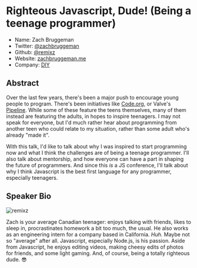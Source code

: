 # Righteous Javascript, Dude! (Being a teenage programmer)

* Name: Zach Bruggeman
* Twitter: [@zachbruggeman](https://twitter.com/zachbruggeman)
* Github: [@remixz](https://github.com/remixz)
* Website: [zachbruggeman.me](http://zachbruggeman.me)
* Company: [DIY](https://diy.org)

## Abstract

Over the last few years, there's been a major push to encourage young people to program. There's been initiatives like [Code.org](http://www.code.org/), or Valve's [Pipeline](http://pipeline.valvesoftware.com/). While some of these feature the teens themselves, many of them instead are featuring the adults, in hopes to inspire teenagers. I may not speak for everyone, but I'd much rather hear about programming from another teen who could relate to my situation, rather than some adult who's already "made it".

With this talk, I'd like to talk about why I was inspired to start programming now and what I think the challenges are of being a teenage programmer. I'll also talk about mentorship, and how everyone can have a part in shaping the future of programmers. And since this *is* a JS conference, I'll talk about why I think Javascript is the best first language for any programmer, especially teenagers.

## Speaker Bio

![remixz](https://raw.github.com/cascadiajs/2013.cascadiajs.com/master/images/remixz.png)

Zach is your average Canadian teenager: enjoys talking with friends, likes to sleep in, procrastinates homework a bit too much, the usual. He also works as an engineering intern for a company based in California. *Huh.* Maybe not so "average" after all. Javascript, especially Node.js, is his passion. Aside from Javascript, he enjoys editing videos, making cheesy edits of photos for friends, and some light gaming. And, of course, being a totally righteous dude. :sunglasses: